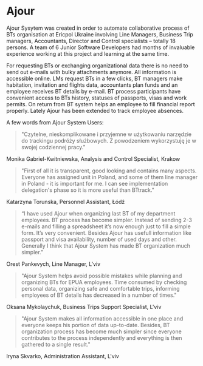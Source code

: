 Ajour
=====

Ajour Sysytem was created in order to automate collaborative process of BTs organisation at Ericpol Ukraine involving Line Managers,
Business Trip managers, Accountants, Director and Control specialists – totally 18 persons.
A team of 6 Junior Software Developers had months of invaluable experience working at this project and learning at the same time.

For requesting BTs or exchanging organizational data there is no need to send out e-mails with bulky attachments anymore.
All information is accessible online. LMs request BTs in a few clicks, BT managers make habitation, invitation and flights data, accountants plan funds and an employee receives BT details by e-mail.
BT process participants have convenient access to BTs history, statuses of passports, visas and work permits.
On return from BT system helps an employee to fill financial report properly.
Lately Ajour has been extended to track employee absences.


A few words from Ajour System Users:

> "Czytelne, nieskomplikowane i przyjemne w użytkowaniu narzędzie do trackingu podróży służbowych. Z powodzeniem wykorzystuję je w swojej codziennej pracy."

Monika Gabriel-Kwitniewska, Analysis and Control Specialist, Krakow

> "First of all it is transparent, good looking and contains many aspects. Everyone has assigned unit in Poland, and some of them line manager in Poland - it is important for me. I can see implementation delegation's phase so it is more useful than BTtrack."

Katarzyna Torunska, Personnel Assistant, Łódź

> “I have used Ajour when organizing last BT of my department employees. BT process has become simpler. Instead of sending 2-3 e-mails and filling a spreadsheet it’s now enough just to fill a simple form. It’s very convenient. Besides Ajour has usefull information like passport and visa availability, number of used days and other. Generally I think that Ajour System has made BT organization much simpler.”

Orest Pankevych, Line Manager, L'viv

> "Ajour System helps avoid possible mistakes while planning and organizing BTs for EPUA employees. Time consumed by checking personal data, organizing safe and comfortable trips, informing employees of BT details has decreased in a number of times."

Oksana Mykolaychuk, Business Trips Support Specialist, L'viv

> "Ajour System makes all information accessible in one place and everyone keeps his portion of data up-to-date. Besides, BT organization process has become much simpler since everyone contributes to the process independently and everything is then gathered to a single result."

Iryna Skvarko, Administration Assistant, L'viv 
